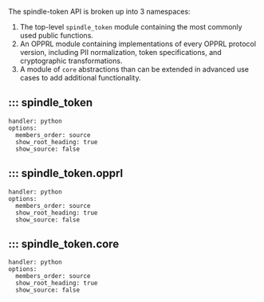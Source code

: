 The spindle-token API is broken up into 3 namespaces: 

1. The top-level `spindle_token` module containing the most commonly used public functions.
1. An OPPRL module containing implementations of every OPPRL protocol version, including PII normalization, token specifications, and cryptographic transformations.
1. A module of `core` abstractions than can be extended in advanced use cases to add additional functionality.

## ::: spindle_token
    handler: python
    options:
      members_order: source
      show_root_heading: true
      show_source: false

## ::: spindle_token.opprl
    handler: python
    options:
      members_order: source
      show_root_heading: true
      show_source: false

## ::: spindle_token.core
    handler: python
    options:
      members_order: source
      show_root_heading: true
      show_source: false
